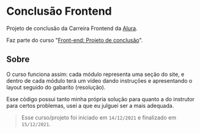 Conclusão Frontend
==================

Projeto de conclusão da Carreira Frontend da [Alura](https://alura.com.br).

Faz parte do curso "[Front-end: Projeto de conclusão](https://cursos.alura.com.br/course/projeto-carreira-front-end)".

Sobre
-----

O curso funciona assim: cada módulo representa uma seção do site, e dentro de cada módulo terá um vídeo dando instruções e apresentando o layout seguido do gabarito (resolução).

Esse código possui tanto minha própria solução para quanto a do instrutor para certos problemas, usei a que eu julguei ser a mais adequada.
<!--
Curiosidade: Eu tinha esquecido que a propriedade `text-shadow` existia, então usei `filter: drop-shadow()` nos elementos do header. Realizei a alteração ao ver o gabarito.
-->

> Esse curso/projeto foi iniciado em `14/12/2021` e finalizado em `15/12/2021`.